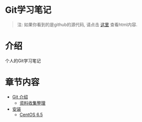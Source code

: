 Git学习笔记
===========

> 注: 如果你看到的是github的源代码, 请点击 [这里](http://skyao.github.io/leaning-git/) 查看html内容.

# 介绍

个人的Git学习笔记

# 章节内容

* [Git 介绍](introduction/index.md)
    * [资料收集整理](introduction/information.md)
* [安装](installation/index.md)
	* [CentOS 6.5](installation/centos65.md)